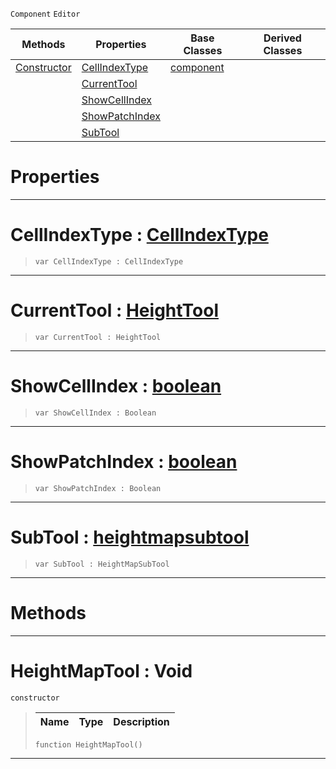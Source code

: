  `Component` `Editor`



|Methods|Properties|Base Classes|Derived Classes|
|---|---|---|---|
|[ Constructor](https://plasmaengine.github.io/PlasmaDocs/Plasma1/C++/code_reference/class_reference/heightmaptool.md#heightmaptool-void)|[ CellIndexType](https://plasmaengine.github.io/PlasmaDocs/Plasma1/C++/code_reference/class_reference/heightmaptool.md#cellindextype-plasma-engin)|[component](https://plasmaengine.github.io/PlasmaDocs/Plasma1/C++/code_reference/class_reference/component.md)| |
| |[ CurrentTool](https://plasmaengine.github.io/PlasmaDocs/Plasma1/C++/code_reference/class_reference/heightmaptool.md#currenttool-plasma-engine)| | |
| |[ ShowCellIndex](https://plasmaengine.github.io/PlasmaDocs/Plasma1/C++/code_reference/class_reference/heightmaptool.md#showcellindex-plasma-engin)| | |
| |[ ShowPatchIndex](https://plasmaengine.github.io/PlasmaDocs/Plasma1/C++/code_reference/class_reference/heightmaptool.md#showpatchindex-plasma-engi)| | |
| |[ SubTool](https://plasmaengine.github.io/PlasmaDocs/Plasma1/C++/code_reference/class_reference/heightmaptool.md#subtool-plasma-engine-docu)| | |


 #  Properties


---  
 #  CellIndexType : [CellIndexType](https://plasmaengine.github.io/PlasmaDocs/Plasma1/C++/code_reference/enum_reference.md#cellindextype)

> 
> ``` lang=cpp, name=Lightning
> var CellIndexType : CellIndexType


---  
 #  CurrentTool : [HeightTool](https://plasmaengine.github.io/PlasmaDocs/Plasma1/C++/code_reference/enum_reference.md#heighttool)

> 
> ``` lang=cpp, name=Lightning
> var CurrentTool : HeightTool


---  
 #  ShowCellIndex : [boolean](https://plasmaengine.github.io/PlasmaDocs/Plasma1/C++/code_reference/lightning_base_types/boolean.md)

> 
> ``` lang=cpp, name=Lightning
> var ShowCellIndex : Boolean


---  
 #  ShowPatchIndex : [boolean](https://plasmaengine.github.io/PlasmaDocs/Plasma1/C++/code_reference/lightning_base_types/boolean.md)

> 
> ``` lang=cpp, name=Lightning
> var ShowPatchIndex : Boolean


---  
 #  SubTool : [heightmapsubtool](https://plasmaengine.github.io/PlasmaDocs/Plasma1/C++/code_reference/class_reference/heightmapsubtool.md)

> 
> ``` lang=cpp, name=Lightning
> var SubTool : HeightMapSubTool


---  
 #  Methods


---  
 #  HeightMapTool : Void

 `constructor`

> 
> |Name|Type|Description|
> |---|---|---|
> ``` lang=cpp, name=Lightning
> function HeightMapTool()
> ``` 


---  
 

 